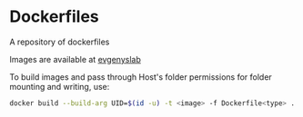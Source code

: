 # Dockerfiles

A repository of dockerfiles

Images are available at [evgenyslab](https://hub.docker.com/u/evgenyslab)

To build images and pass through Host's folder
permissions for folder mounting and writing, use:

```bash
docker build --build-arg UID=$(id -u) -t <image> -f Dockerfile<type> .

```
